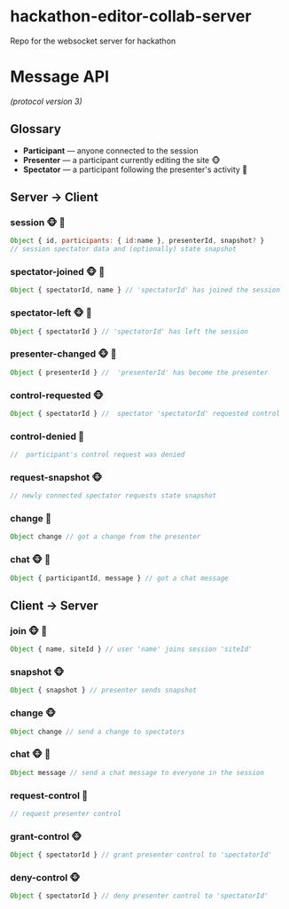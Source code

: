 # hackathon-editor-collab-server
Repo for the websocket server for hackathon

# Message API
_(protocol version 3)_

## Glossary
* **Participant** &mdash; anyone connected to the session
* **Presenter** &mdash; a participant currently editing the site :monkey_face:
* **Spectator** &mdash; a participant following the presenter's activity :tropical_fish:

## Server → Client

### session :monkey_face: :tropical_fish:
```js 
Object { id, participants: { id:name }, presenterId, snapshot? } 
// session spectator data and (optionally) state snapshot
``` 

### spectator-joined :monkey_face: :tropical_fish:
```js 
Object { spectatorId, name } // 'spectatorId' has joined the session
```

### spectator-left :monkey_face: :tropical_fish:
```js 
Object { spectatorId } // 'spectatorId' has left the session
```

### presenter-changed :monkey_face: :tropical_fish:
```js 
Object { presenterId } //  'presenterId' has become the presenter
```

### control-requested :monkey_face:
```js 
Object { spectatorId } //  spectator 'spectatorId' requested control
```

### control-denied :tropical_fish:
```js 
//  participant's control request was denied
```

### request-snapshot :monkey_face:
```js 
// newly connected spectator requests state snapshot
``` 

### change :tropical_fish:
```js 
Object change // got a change from the presenter
```

### chat :monkey_face: :tropical_fish:
```js 
Object { participantId, message } // got a chat message
```


## Client → Server

### join :monkey_face: :tropical_fish:
```js
Object { name, siteId } // user 'name' joins session 'siteId'
```

### snapshot :monkey_face:
```js
Object { snapshot } // presenter sends snapshot
```

### change :monkey_face:
```js 
Object change // send a change to spectators
```

### chat :monkey_face: :tropical_fish:
```js 
Object message // send a chat message to everyone in the session
```

### request-control :tropical_fish:
```js 
// request presenter control
```

### grant-control :monkey_face:
```js 
Object { spectatorId } // grant presenter control to 'spectatorId'
```

### deny-control :monkey_face:
```js 
Object { spectatorId } // deny presenter control to 'spectatorId'
```

